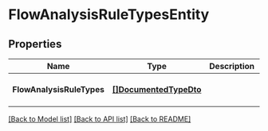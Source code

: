 # FlowAnalysisRuleTypesEntity

## Properties
Name | Type | Description | Notes
------------ | ------------- | ------------- | -------------
**FlowAnalysisRuleTypes** | [**[]DocumentedTypeDto**](DocumentedTypeDTO.md) |  | [optional] [default to null]

[[Back to Model list]](../README.md#documentation-for-models) [[Back to API list]](../README.md#documentation-for-api-endpoints) [[Back to README]](../README.md)

